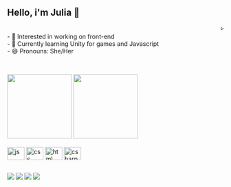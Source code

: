 ## Hello, i'm Julia 🧁
<div align="right"> <img align="right" width="10em" src="https://i.ibb.co/vkXKFvc/ezgif-7-926060e06a.gif" alt="kyaramero-gif"></div>

<br>
<div style="display: inline_block">
  <div> - 🤖 Interested in working on front-end </div>
  <div> - 🌱 Currently learning Unity for games and Javascript </div>
  <div> - 😄 Pronouns: She/Her </div>  
</div>

<br>

##


<div>
<img height="150em" src="https://github-readme-stats.vercel.app/api?username=kyaramero&theme=radical&hide=prs">
<img height="150em" src="https://github-readme-stats.vercel.app/api/top-langs/?username=kyaramero&layout=compact&theme=radical">
</div>
  
  <br>
  
<div style="display: inline_block">
  <img align="center" width="40" height="30" src="https://cdn.jsdelivr.net/gh/devicons/devicon/icons/javascript/javascript-plain.svg" alt="js">
  <img align="center" width="40" height="30" src="https://cdn.jsdelivr.net/gh/devicons/devicon/icons/css3/css3-original.svg" alt="css">
  <img align="center" width="40" height="30" src="https://cdn.jsdelivr.net/gh/devicons/devicon/icons/html5/html5-original.svg" alt="html">
  <img align="center" width="40" height="30" src="https://cdn.jsdelivr.net/gh/devicons/devicon/icons/csharp/csharp-original.svg" alt="csharp">
  </div>
  
  ##
  
<div>
  <a href="mailto:julia.b.andrade@outlook.com"><img src="https://img.shields.io/badge/Gmail-D14836?style=for-the-badge&logo=gmail&logoColor=white"></a>
  <a href="https://kyaramero.itch.io"><img src="https://img.shields.io/badge/Itch.io-FA5C5C?style=for-the-badge&logo=itch.io&logoColor=white"></a>
  <a href="discordapp.com/users/r_de_rulia#5410"><img src="https://img.shields.io/badge/Discord-7289DA?style=for-the-badge&logo=discord&logoColor=white"></a>
  <a href="https://www.linkedin.com/in/kyaramero/"><img src="https://img.shields.io/badge/LinkedIn-0077B5?style=for-the-badge&logo=linkedin&logoColor=white"></a>
  
</div>
  
  
